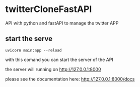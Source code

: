 # twitterCloneFastAPI
API with python and fastAPI to manage the twitter APP

## start the serve
`uvicorn main:app --reload`

with this comand you can start the server of the API

the server will running on http://127.0.0.1:8000

please see the documentation here: http://127.0.0.1:8000/docs
